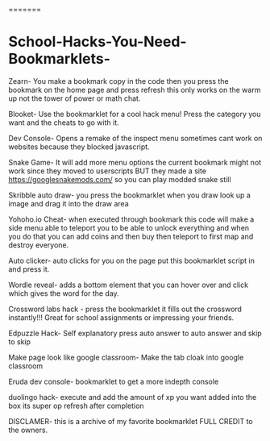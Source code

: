 
=======
# School-Hacks-You-Need-Bookmarklets-
Zearn- You make a bookmark copy in the code then you press the bookmark on the home page and press refresh this only works on the warm up not the tower of power or math chat.


Blooket- Use the bookmarklet for a cool hack menu! Press the category you want and the cheats to go with it.

Dev Console- Opens a remake of the inspect menu sometimes cant work on websites because they blocked javascript.


Snake Game- It will add more menu options the current bookmark might not work since they moved to userscripts BUT they made a site https://googlesnakemods.com/ so you can play modded snake still


Skribble auto draw- you press the bookmarklet when you draw look up a image and drag it into the draw area 


Yohoho.io Cheat- when executed through bookmark this code will make a side menu able to teleport you to be able to unlock everything and when you do that you can add coins and then buy then teleport to first map and destroy everyone.


Auto clicker- auto clicks for you on the page put this bookmarklet script in and press it.


Wordle reveal- adds a bottom element that you can hover over and click which gives the word for the day.

Crossword labs hack - press the bookmarklet it fills out the crossword instantly!!! Great for school assignments or impressing your friends.

Edpuzzle Hack- Self explanatory press auto answer to auto answer and skip to skip 

Make page look like google classroom- Make the tab cloak into google classroom

Eruda dev console- bookmarklet to get a more indepth console

duolingo hack- execute and add the amount of xp you want added into the box its super op refresh after completion


DISCLAMER- this is a archive of my favorite bookmarklet FULL CREDIT to the owners.
